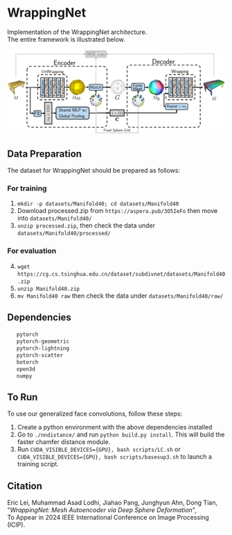 # WrappingNet

Implementation of the WrappingNet architecture.<br>
The entire framework is illustrated below.

<img src="architecture.png" alt="drawing" width="720"/>

## Data Preparation
The dataset for WrappingNet should be prepared as follows:
### For training
1. `mkdir -p datasets/Manifold40; cd datasets/Manifold40`
2. Download processed.zip from `https://aspera.pub/3O5IeFo` then move into `datasets/Manifold40/`
3. `unzip processed.zip`, then check the data under `datasets/Manifold40/processed/`
### For evaluation
4. `wget https://cg.cs.tsinghua.edu.cn/dataset/subdivnet/datasets/Manifold40.zip`
5. `unzip Manifold40.zip`
6. `mv Manifold40 raw` then check the data under `datasets/Manifold40/raw/`

## Dependencies
```
   pytorch
   pytorch-geometric
   pytorch-lightning
   pytorch-scatter
   botorch
   open3d
   numpy
```

## To Run
To use our generalized face convolutions, follow these steps:
1. Create a python environment with the above dependencies installed
2. Go to `./nndistance/` and run `python build.py install`. This will build the faster chamfer distance module.
3. Run `CUDA_VISIBLE_DEVICES={GPU}, bash scripts/LC.sh` or `CUDA_VISIBLE_DEVICES={GPU}, bash scripts/basesup3.sh` to launch a training script.

## Citation
Eric Lei, Muhammad Asad Lodhi, Jiahao Pang, Junghyun Ahn, Dong Tian, <br>
"*WrappingNet: Mesh Autoencoder via Deep Sphere Deformation*", <br>
To Appear in 2024 IEEE International Conference on Image Processing (ICIP).
